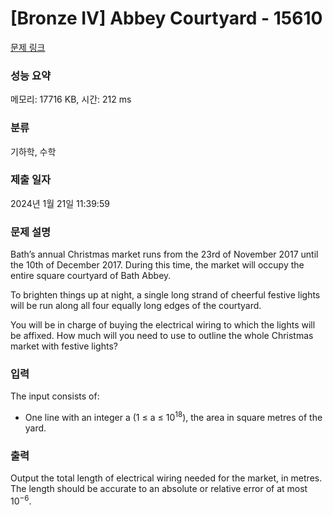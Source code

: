 # [Bronze IV] Abbey Courtyard - 15610 

[문제 링크](https://www.acmicpc.net/problem/15610) 

### 성능 요약

메모리: 17716 KB, 시간: 212 ms

### 분류

기하학, 수학

### 제출 일자

2024년 1월 21일 11:39:59

### 문제 설명

<p>Bath’s annual Christmas market runs from the 23rd of November 2017 until the 10th of December 2017. During this time, the market will occupy the entire square courtyard of Bath Abbey.</p>

<p>To brighten things up at night, a single long strand of cheerful festive lights will be run along all four equally long edges of the courtyard.</p>

<p>You will be in charge of buying the electrical wiring to which the lights will be affixed. How much will you need to use to outline the whole Christmas market with festive lights?</p>

### 입력 

 <p>The input consists of:</p>

<ul>
	<li>One line with an integer a (1 ≤ a ≤ 10<sup>18</sup>), the area in square metres of the yard.</li>
</ul>

### 출력 

 <p>Output the total length of electrical wiring needed for the market, in metres. The length should be accurate to an absolute or relative error of at most 10<sup>−6</sup>.</p>

